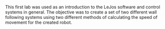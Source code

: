 This first lab was used as an introduction to the LeJos software and control systems in general. The objective was to create a set of two different wall following systems using two different methods of calculating the speed of movement for the created robot.
